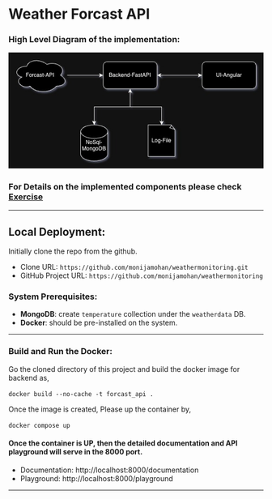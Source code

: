 # Weather Forcast API

### High Level Diagram of the implementation:

![Image Alt Text](HLD.jpeg)

### For Details on the implemented components please check  [Exercise](EXCERSICE.md)

---

## Local Deployment:

Initially clone the repo from the github.

- Clone URL: `https://github.com/monijamohan/weathermonitoring.git` <br>
- GitHub Project URL: `https://github.com/monijamohan/weathermonitoring`

### System Prerequisites:

- **MongoDB**:  create `temperature` collection under the `weatherdata` DB.
- **Docker**: should be pre-installed on the system.

---

### Build and Run the Docker:

Go the cloned directory of this project and build the docker image for backend as,

`docker build --no-cache -t forcast_api .`

Once the image is created, Please up the container by,

`docker compose up`

#### Once the container is UP, then the detailed documentation and API playground will serve in the 8000 port.

- Documentation: http://localhost:8000/documentation
- Playground: http://localhost:8000/playground

---